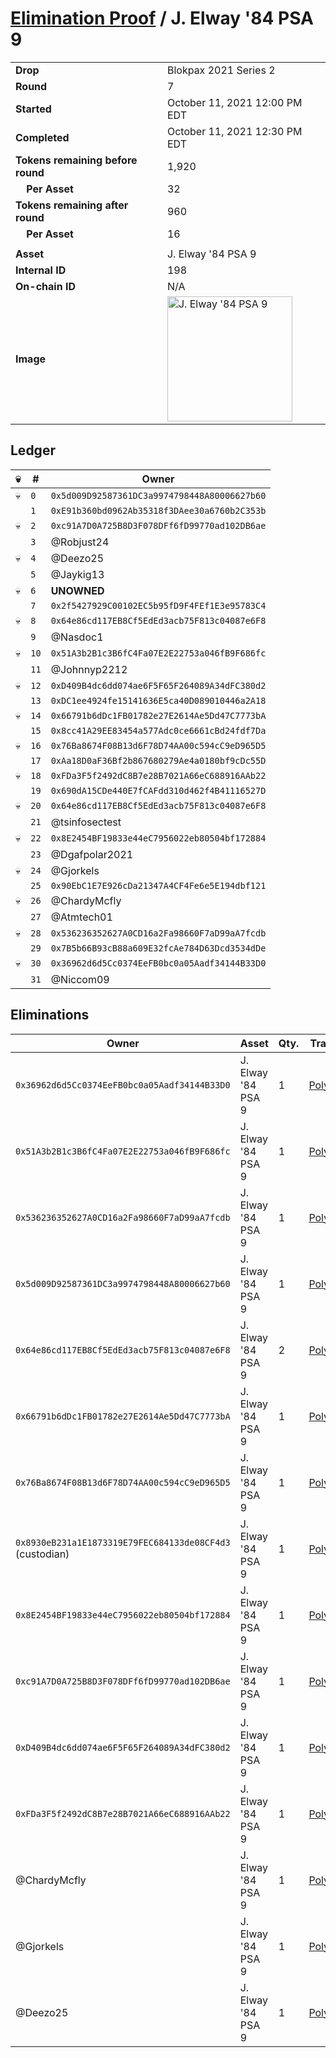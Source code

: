 # [Elimination Proof](./readme.md) / J. Elway &#039;84 PSA 9

|||
|---|---|
| **Drop** | Blokpax 2021 Series 2 |
| **Round** | 7 |
| **Started** | October 11, 2021 12:00 PM EDT |
| **Completed** | October 11, 2021 12:30 PM EDT |
| **Tokens remaining before round** | 1,920 |
| **&nbsp;&nbsp;&nbsp;&nbsp;Per Asset** | 32 |
| **Tokens remaining after round** | 960 |
| **&nbsp;&nbsp;&nbsp;&nbsp;Per Asset** | 16 |
| | |
| **Asset** | J. Elway &#039;84 PSA 9 |
| **Internal ID** | 198 |
| **On-chain ID** | N/A |
| **Image** | <img src="https://tcdn.blokpax.com/9484ebfa-63ca-4d29-abb9-1bb9ea2b499c/df6c69fa58788a1f37f460a883b86cc658abdb58aaa2e8e7580cfbd5ee24e852.jpg" height="200" alt="J. Elway &#039;84 PSA 9" /> |

## Ledger

| 💀 | # | Owner |
| --- | --- | --- |
| 💀 | `0` | `0x5d009D92587361DC3a9974798448A80006627b60` |
|  | `1` | `0xE91b360bd0962Ab35318f3DAee30a6760b2C353b` |
| 💀 | `2` | `0xc91A7D0A725B8D3F078DFf6fD99770ad102DB6ae` |
|  | `3` | @Robjust24 |
| 💀 | `4` | @Deezo25 |
|  | `5` | @Jaykig13 |
| 💀 | `6` | **UNOWNED** |
|  | `7` | `0x2f5427929C00102EC5b95fD9F4FEf1E3e95783C4` |
| 💀 | `8` | `0x64e86cd117EB8Cf5EdEd3acb75F813c04087e6F8` |
|  | `9` | @Nasdoc1 |
| 💀 | `10` | `0x51A3b2B1c3B6fC4Fa07E2E22753a046fB9F686fc` |
|  | `11` | @Johnnyp2212 |
| 💀 | `12` | `0xD409B4dc6dd074ae6F5F65F264089A34dFC380d2` |
|  | `13` | `0xDC1ee4924fe15141636E5ca40D089010446a2A18` |
| 💀 | `14` | `0x66791b6dDc1FB01782e27E2614Ae5Dd47C7773bA` |
|  | `15` | `0x8cc41A29EE83454a577Adc0ce6661cBd24fdf7Da` |
| 💀 | `16` | `0x76Ba8674F08B13d6F78D74AA00c594cC9eD965D5` |
|  | `17` | `0xAa18D0aF36Bf2b867680279Ae4a0180bf9cDc55D` |
| 💀 | `18` | `0xFDa3F5f2492dC8B7e28B7021A66eC688916AAb22` |
|  | `19` | `0x690dA15CDe440E7fCAFdd310d462f4B41116527D` |
| 💀 | `20` | `0x64e86cd117EB8Cf5EdEd3acb75F813c04087e6F8` |
|  | `21` | @tsinfosectest |
| 💀 | `22` | `0x8E2454BF19833e44eC7956022eb80504bf172884` |
|  | `23` | @Dgafpolar2021 |
| 💀 | `24` | @Gjorkels |
|  | `25` | `0x90EbC1E7E926cDa21347A4CF4Fe6e5E194dbf121` |
| 💀 | `26` | @ChardyMcfly |
|  | `27` | @Atmtech01 |
| 💀 | `28` | `0x536236352627A0CD16a2Fa98660F7aD99aA7fcdb` |
|  | `29` | `0x7B5b66B93cB88a609E32fcAe784D63Dcd3534dDe` |
| 💀 | `30` | `0x36962d6d5Cc0374EeFB0bc0a05Aadf34144B33D0` |
|  | `31` | @Niccom09 |


## Eliminations

| Owner | Asset | Qty. | Transaction |
| --- | --- | --- | --- |
| `0x36962d6d5Cc0374EeFB0bc0a05Aadf34144B33D0` | J. Elway '84 PSA 9 | 1 | [Polygonscan](https://polygonscan.com/tx/0xc46839f6f7a7f02f9944f404864ab95e8b803c73679c716ebc680a12ae485f39) |
| `0x51A3b2B1c3B6fC4Fa07E2E22753a046fB9F686fc` | J. Elway '84 PSA 9 | 1 | [Polygonscan](https://polygonscan.com/tx/0xf0ba28b22df838ea0eebb9e8756e0b27e44406eeaeeb5486752846b01808b0fe) |
| `0x536236352627A0CD16a2Fa98660F7aD99aA7fcdb` | J. Elway '84 PSA 9 | 1 | [Polygonscan](https://polygonscan.com/tx/0x771283b6b4dca99d506e0f65f52fb1bd1b76ed1ef65d169524b2e3a1d51e7746) |
| `0x5d009D92587361DC3a9974798448A80006627b60` | J. Elway '84 PSA 9 | 1 | [Polygonscan](https://polygonscan.com/tx/0x1e40de53a44d1dfa420819bad02cda8250c898c938223b675e90dfdc086db1c4) |
| `0x64e86cd117EB8Cf5EdEd3acb75F813c04087e6F8` | J. Elway '84 PSA 9 | 2 | [Polygonscan](https://polygonscan.com/tx/0xc1412cde86c99666880f78b2bae33919d0b0f92468fa5b03aed7b169e4dac58b) |
| `0x66791b6dDc1FB01782e27E2614Ae5Dd47C7773bA` | J. Elway '84 PSA 9 | 1 | [Polygonscan](https://polygonscan.com/tx/0x87a667a3e01b38184eee115c1b662bf2829648ed70b97691000d593d77713738) |
| `0x76Ba8674F08B13d6F78D74AA00c594cC9eD965D5` | J. Elway '84 PSA 9 | 1 | [Polygonscan](https://polygonscan.com/tx/0xdefa2b787fdcab5661e66d6ac581f2c4440940df6043a83df7e205f4ffc7c525) |
| `0x8930eB231a1E1873319E79FEC684133de08CF4d3` (custodian) | J. Elway '84 PSA 9 | 1 | [Polygonscan](https://polygonscan.com/tx/0xd648e57155f19051f2ce72679f9507b94eaa7bbc5de3a7ecc552f217db98acc7) |
| `0x8E2454BF19833e44eC7956022eb80504bf172884` | J. Elway '84 PSA 9 | 1 | [Polygonscan](https://polygonscan.com/tx/0x4514a7e94c5db24239088e142dcea4e9daf012d23c33e763caea18c51fa992a6) |
| `0xc91A7D0A725B8D3F078DFf6fD99770ad102DB6ae` | J. Elway '84 PSA 9 | 1 | [Polygonscan](https://polygonscan.com/tx/0x26c665d9390bfb6d731edaa9cdf4bce156b1bb7f39fe5e5ea1a7a790292ae8a8) |
| `0xD409B4dc6dd074ae6F5F65F264089A34dFC380d2` | J. Elway '84 PSA 9 | 1 | [Polygonscan](https://polygonscan.com/tx/0xdb32ea95b43b40200cf20236c9dc48304512ea4e909621241b2404fe54de61d9) |
| `0xFDa3F5f2492dC8B7e28B7021A66eC688916AAb22` | J. Elway '84 PSA 9 | 1 | [Polygonscan](https://polygonscan.com/tx/0x1708c941606152604b29abfbd64a1cbab47688f16f9e9c6d0fafa065eaf6ccc8) |
| @ChardyMcfly | J. Elway '84 PSA 9 | 1 | [Polygonscan](https://polygonscan.com/tx/0xf2439e9c11ee9188ff153cec420d0201e9548d0548700f2c548579ad1d2bec6f) |
| @Gjorkels | J. Elway '84 PSA 9 | 1 | [Polygonscan](https://polygonscan.com/tx/0x4c7416c5a77528b7edd83ae705982f9b75803ec7e6d3399b4ec9cce6266d4adc) |
| @Deezo25 | J. Elway '84 PSA 9 | 1 | [Polygonscan](https://polygonscan.com/tx/0xfd6e260cae0f713fe7d8f8f63e57d33fe74389443c7406dd50570941ab2d7567) |
